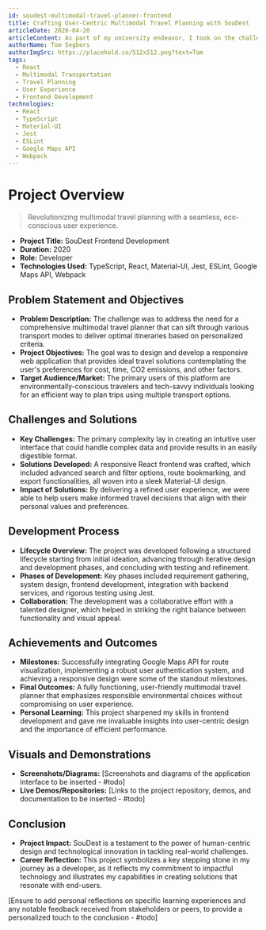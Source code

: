 ```yaml
---
id: soudest-multimodal-travel-planner-frontend
title: Crafting User-Centric Multimodal Travel Planning with SouDest
articleDate: 2020-04-20
articleContent: As part of my university endeavor, I took on the challenge to create SouDest, a responsive React-based frontend application, aimed at revolutionizing travel planning by integrating various modes of transport. Leveraging cutting-edge technologies and a user-centric approach, my team's creation facilitates smarter travel decisions based on customizable criteria such as cost, time, and environmental impact.
authorName: Tom Segbers
authorImgSrc: https://placehold.co/512x512.png?text=Tom
tags:
  - React
  - Multimodal Transportation
  - Travel Planning
  - User Experience
  - Frontend Development
technologies:
  - React
  - TypeScript
  - Material-UI
  - Jest
  - ESLint
  - Google Maps API
  - Webpack
---
```


# Project Overview

> Revolutionizing multimodal travel planning with a seamless, eco-conscious user experience.

- **Project Title:** SouDest Frontend Development
- **Duration:** 2020
- **Role:** Developer
- **Technologies Used:** TypeScript, React, Material-UI, Jest, ESLint, Google Maps API, Webpack

## Problem Statement and Objectives

- **Problem Description:** The challenge was to address the need for a comprehensive multimodal travel planner that can
  sift through various transport modes to deliver optimal itineraries based on personalized criteria.
- **Project Objectives:** The goal was to design and develop a responsive web application that provides ideal travel
  solutions contemplating the user's preferences for cost, time, CO2 emissions, and other factors.
- **Target Audience/Market:** The primary users of this platform are environmentally-conscious travelers and tech-savvy
  individuals looking for an efficient way to plan trips using multiple transport options.

## Challenges and Solutions

- **Key Challenges:** The primary complexity lay in creating an intuitive user interface that could handle complex data
  and provide results in an easily digestible format.
- **Solutions Developed:** A responsive React frontend was crafted, which included advanced search and filter options,
  route bookmarking, and export functionalities, all woven into a sleek Material-UI design.
- **Impact of Solutions:** By delivering a refined user experience, we were able to help users make informed travel
  decisions that align with their personal values and preferences.

## Development Process

- **Lifecycle Overview:** The project was developed following a structured lifecycle starting from initial ideation,
  advancing through iterative design and development phases, and concluding with testing and refinement.
- **Phases of Development:** Key phases included requirement gathering, system design, frontend development, integration
  with backend services, and rigorous testing using Jest.
- **Collaboration:** The development was a collaborative effort with a talented designer, which helped in striking the
  right balance between functionality and visual appeal.

## Achievements and Outcomes

- **Milestones:** Successfully integrating Google Maps API for route visualization, implementing a robust user
  authentication system, and achieving a responsive design were some of the standout milestones.
- **Final Outcomes:** A fully functioning, user-friendly multimodal travel planner that emphasizes responsible
  environmental choices without compromising on user experience.
- **Personal Learning:** This project sharpened my skills in frontend development and gave me invaluable insights into
  user-centric design and the importance of efficient performance.

## Visuals and Demonstrations

- **Screenshots/Diagrams:** [Screenshots and diagrams of the application interface to be inserted - #todo]
- **Live Demos/Repositories:** [Links to the project repository, demos, and documentation to be inserted - #todo]

## Conclusion

- **Project Impact:** SouDest is a testament to the power of human-centric design and technological innovation in
  tackling real-world challenges.
- **Career Reflection:** This project symbolizes a key stepping stone in my journey as a developer, as it reflects my
  commitment to impactful technology and illustrates my capabilities in creating solutions that resonate with end-users.

[Ensure to add personal reflections on specific learning experiences and any notable feedback received from stakeholders or peers, to provide a personalized touch to the conclusion - #todo]
